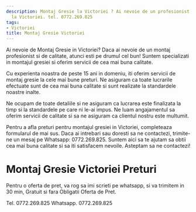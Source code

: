 ```yaml
---
description: Montaj Gresie la Victoriei ? Ai nevoie de un profesionist in Montaj Gresie
  la Victoriei. tel. 0772.269.825
tags:
- Victoriei
title: Montaj Gresie Victoriei
---
```



Ai nevoie de Montaj Gresie in Victoriei? Daca ai nevoie de un montaj profesionist si de calitate, atunci esti pe drumul cel bun! Suntem specializati in montajul gresiei si oferim servicii de cea mai buna calitate. 

Cu experienta noastra de peste 15 ani in domeniu, iti oferim servicii de montaj gresie la cele mai bune preturi. Ne asiguram ca toate lucrarile efectuate sunt de cea mai buna calitate si sunt realizate la standardele noastre inalte. 

Ne ocupam de toate detaliile si ne asiguram ca lucrarea este finalizata la timp si la standardele pe care ni le-ai impus. Ne luam angajamentul sa oferim servicii de calitate si sa ne asiguram ca clientul nostru este multumit. 

Pentru a afla preturi pentru montajul gresiei in Victoriei, completeaza formularul de mai sus. Daca ai intrebari sau doresti sa ne contactezi, trimite-ne un mesaj pe Whatsapp: 0772.269.825. 
Suntem aici sa te ajutam sa obtii cea mai buna calitate si sa iti satisfacem nevoile. 
Asteptam sa ne contactezi!

# Montaj Gresie Victoriei Preturi
Pentru o oferta de pret, va rog sa imi scrieti pe whatsapp, si va trimitem in 30 min, Gratuit si fara Obligatii Oferta de Pret.

Tel. 0772.269.825
Whatsapp. 0772.269.825
